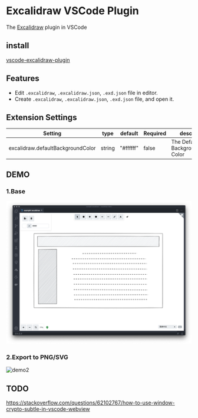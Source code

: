 # Excalidraw VSCode Plugin

The [Excalidraw](https://excalidraw.com/) plugin in VSCode

## install

[vscode-excalidraw-plugin](https://marketplace.visualstudio.com/items?itemName=jkchao.vscode-excalidraw-plugin)

## Features

- Edit `.excalidraw`, `.excalidraw.json`, `.exd.json` file in editor.
- Create `.excalidraw`, `.excalidraw.json`, `.exd.json` file, and open it.

## Extension Settings

| Setting        | type    | default      | Required | desc                                                          |
| -------------- | ------- | ------------ | -------- | ------------------------------------------------------------- |
| excalidraw.defaultBackgroundColor   | string  | "#ffffff"   | false     | The Default Background Color             |
## DEMO

### 1.Base

![demo1](./images/demo01.png)

### 2.Export to PNG/SVG

![demo2](./images/demo02.gif)

## TODO

https://stackoverflow.com/questions/62102767/how-to-use-window-crypto-subtle-in-vscode-webview
